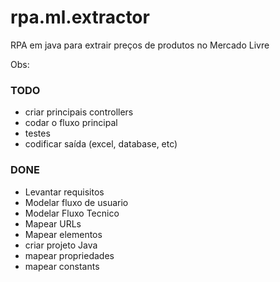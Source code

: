 # rpa.ml.extractor
RPA em java para extrair preços de produtos no Mercado Livre

Obs: 

### TODO
 - criar principais controllers
 - codar o fluxo principal
 - testes
 - codificar saída (excel, database, etc)
 
### DONE
 - Levantar requisitos
 - Modelar fluxo de usuario
 - Modelar Fluxo Tecnico
 - Mapear URLs
 - Mapear elementos
 - criar projeto Java
 - mapear propriedades
 - mapear constants
